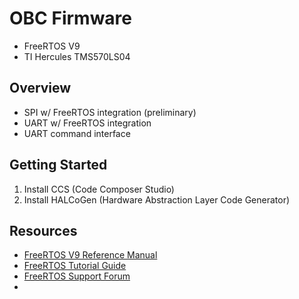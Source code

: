 # OBC Firmware
* FreeRTOS V9
* TI Hercules TMS570LS04

## Overview
* SPI w/ FreeRTOS integration (preliminary)
* UART w/ FreeRTOS integration 
* UART command interface

## Getting Started
1. Install CCS (Code Composer Studio)
1. Install HALCoGen (Hardware Abstraction Layer Code Generator)

## Resources
* [FreeRTOS V9 Reference Manual](http://www.freertos.org/Documentation/FreeRTOS_Reference_Manual_V9.0.0.pdf)
* [FreeRTOS Tutorial Guide](http://www.freertos.org/Documentation/161204_Mastering_the_FreeRTOS_Real_Time_Kernel-A_Hands-On_Tutorial_Guide.pdf)
* [FreeRTOS Support Forum](http://www.freertos.org/FreeRTOS_Support_Forum_Archive/freertos_support_forum_archive_index.html)
* 

